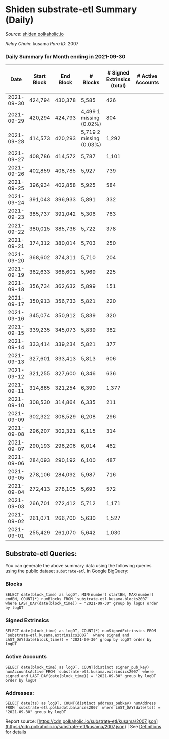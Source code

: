 # Shiden substrate-etl Summary (Daily)

_Source_: [shiden.polkaholic.io](https://shiden.polkaholic.io)

*Relay Chain*: kusama
*Para ID*: 2007



### Daily Summary for Month ending in 2021-09-30


| Date | Start Block | End Block | # Blocks | # Signed Extrinsics (total) | # Active Accounts | # Passive | # New | # Addresses with Balances | # Events | # Transfers | # XCM Transfers In | # XCM Transfers Out |
| ---- | ----------- | --------- | -------- | --------------------------- | ----------------- | --------- | ----- | ------------------------- | -------- | ----------- | ------------------ | ------------------- |
| 2021-09-30 | 424,794 | 430,378 | 5,585  | 426 |  |  |  | 21,211 | 53,640 | 8,764 ($847,733.59) |   |   |
| 2021-09-29 | 420,294 | 424,793 | 4,499 1 missing (0.02%) | 804 |  |  |  |  | 83,559 | 11,061 ($2,063,824.94) |   |   |
| 2021-09-28 | 414,573 | 420,293 | 5,719 2 missing (0.03%) | 1,292 |  |  |  |  | 87,100 | 14,451 ($5,461,182.40) |   |   |
| 2021-09-27 | 408,786 | 414,572 | 5,787  | 1,101 |  |  |  |  | 76,347 | 14,411 ($7,426,017.77) |   |   |
| 2021-09-26 | 402,859 | 408,785 | 5,927  | 739 |  |  |  |  | 47,132 | 10,251 ($8,130,360.00) |   |   |
| 2021-09-25 | 396,934 | 402,858 | 5,925  | 584 |  |  |  |  | 19,873 | 6,508 ($1,154,217.94) |   |   |
| 2021-09-24 | 391,043 | 396,933 | 5,891  | 332 |  |  |  |  | 18,659 | 6,195 ($855,703.96) |   |   |
| 2021-09-23 | 385,737 | 391,042 | 5,306  | 763 |  |  |  |  | 18,964 | 6,123 ($2,474,090.14) |   |   |
| 2021-09-22 | 380,015 | 385,736 | 5,722  | 378 |  |  |  |  | 18,252 | 6,022 ($2,146,846.85) |   |   |
| 2021-09-21 | 374,312 | 380,014 | 5,703  | 250 |  |  |  |  | 17,748 | 5,884 ($567,493.61) |   |   |
| 2021-09-20 | 368,602 | 374,311 | 5,710  | 204 |  |  |  |  | 17,617 | 5,859 ($2,008,370.45) |   |   |
| 2021-09-19 | 362,633 | 368,601 | 5,969  | 225 |  |  |  |  | 18,470 | 6,116 ($631,218.55) |   |   |
| 2021-09-18 | 356,734 | 362,632 | 5,899  | 151 |  |  |  |  | 18,065 | 5,998 ($508,186.76) |   |   |
| 2021-09-17 | 350,913 | 356,733 | 5,821  | 220 |  |  |  |  | 17,988 | 5,966 ($5,675,612.00) |   |   |
| 2021-09-16 | 345,074 | 350,912 | 5,839  | 320 |  |  |  |  | 18,278 | 6,087 ($2,432,103.59) |   |   |
| 2021-09-15 | 339,235 | 345,073 | 5,839  | 382 |  |  |  |  | 18,477 | 6,124 ($2,204,039.70) |   |   |
| 2021-09-14 | 333,414 | 339,234 | 5,821  | 377 |  |  |  |  | 18,347 | 6,113 ($3,309,498.08) |   |   |
| 2021-09-13 | 327,601 | 333,413 | 5,813  | 606 |  |  |  |  | 18,809 | 6,311 ($7,968,554.68) |   |   |
| 2021-09-12 | 321,255 | 327,600 | 6,346  | 636 |  |  |  |  | 20,457 | 6,858 ($4,766,738.01) |   |   |
| 2021-09-11 | 314,865 | 321,254 | 6,390  | 1,377 |  |  |  |  | 22,282 | 7,576 ($19,103,236.97) |   |   |
| 2021-09-10 | 308,530 | 314,864 | 6,335  | 211 |  |  |  |  | 19,502 | 6,486 ($1,066,398.60) |   |   |
| 2021-09-09 | 302,322 | 308,529 | 6,208  | 296 |  |  |  |  | 19,327 | 6,428 ($1,176,931.96) |   |   |
| 2021-09-08 | 296,207 | 302,321 | 6,115  | 314 |  |  |  |  | 19,077 | 6,360 ($2,964,574.91) |   |   |
| 2021-09-07 | 290,193 | 296,206 | 6,014  | 462 |  |  |  |  | 19,104 | 6,388 ($4,100,136.81) |   |   |
| 2021-09-06 | 284,093 | 290,192 | 6,100  | 487 |  |  |  |  | 19,478 | 6,491 ($193,115,394.04) |   |   |
| 2021-09-05 | 278,106 | 284,092 | 5,987  | 716 |  |  |  |  | 19,534 | 6,622 ($3,599,555.28) |   |   |
| 2021-09-04 | 272,413 | 278,105 | 5,693  | 572 |  |  |  |  | 18,457 | 6,164 ($2,302,279.12) |   |   |
| 2021-09-03 | 266,701 | 272,412 | 5,712  | 1,171 |  |  |  |  | 20,021 | 6,696 ($7,857,245.53) |   |   |
| 2021-09-02 | 261,071 | 266,700 | 5,630  | 1,527 |  |  |  |  | 20,873 | 6,997 ($24,532,659.25) |   |   |
| 2021-09-01 | 255,429 | 261,070 | 5,642  | 1,030 |  |  |  |  | 19,738 | 6,562 ($4,222,739.31) |   |   |

## Substrate-etl Queries:
You can generate the above summary data using the following queries using the public dataset `substrate-etl` in Google BigQuery:


### Blocks
```
SELECT date(block_time) as logDT, MIN(number) startBN, MAX(number) endBN, COUNT(*) numBlocks FROM `substrate-etl.kusama.blocks2007`  where LAST_DAY(date(block_time)) = "2021-09-30" group by logDT order by logDT
```


### Signed Extrinsics
```
SELECT date(block_time) as logDT, COUNT(*) numSignedExtrinsics FROM `substrate-etl.kusama.extrinsics2007`  where signed and LAST_DAY(date(block_time)) = "2021-09-30" group by logDT order by logDT
```


### Active Accounts
```
SELECT date(block_time) as logDT, COUNT(distinct signer_pub_key) numAccountsActive FROM `substrate-etl.kusama.extrinsics2007` where signed and LAST_DAY(date(block_time)) = "2021-09-30" group by logDT order by logDT
```


### Addresses:
```
SELECT date(ts) as logDT, COUNT(distinct address_pubkey) numAddress FROM `substrate-etl.polkadot.balances2007` where LAST_DAY(date(ts)) = "2021-09-30" group by logDT
```



Report source: [https://cdn.polkaholic.io/substrate-etl/kusama/2007.json](https://cdn.polkaholic.io/substrate-etl/kusama/2007.json) | See [Definitions](/DEFINITIONS.md) for details
